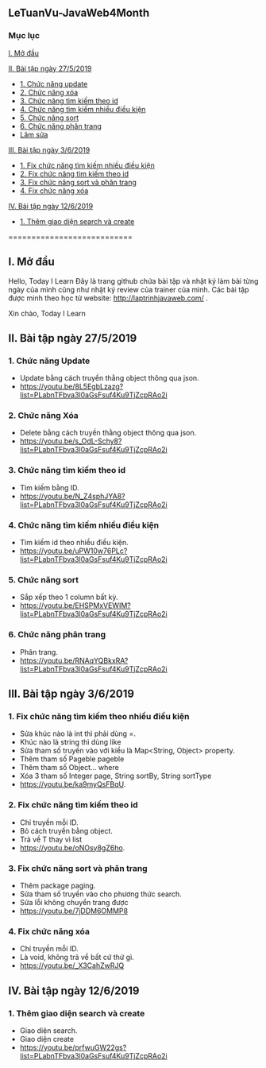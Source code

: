 ﻿
## LeTuanVu-JavaWeb4Month

### Mục lục

[I. Mở đầu](#Modau)

[II. Bài tập ngày 27/5/2019](#2752019)
- [1. Chức năng update](#2752019update)
- [2. Chức năng xóa](#2752019delete)
- [3. Chức năng tìm kiếm theo id](#2752019findid)
- [4. Chức năng tìm kiếm nhiều điều kiện](#2752019search)
- [5. Chức năng sort](#2752019sort)
- [6. Chức năng phân trang](#2752019page)
- [Lâm sửa](#meo)

[III. Bài tập ngày 3/6/2019](#362019)
- [1. Fix chức năng tìm kiếm nhiều điều kiện](#362019search)
- [2. Fix chức năng tìm kiếm theo id](#362019findid)
- [3. Fix chức năng sort và phân trang](#362019sort)
- [4. Fix chức năng xóa](#362019delete)

[IV. Bài tập ngày 12/6/2019](#1262019)
- [1. Thêm giao diện search và create](#1262019GUI)

===========================

<a name="Modau"></a>
## I. Mở đầu
Hello, Today I Learn
Đây là trang github chứa bài tập và nhật ký làm bài từng ngày của mình cũng như nhật ký review của trainer của mình. 
Các bài tập được minh theo học từ website: http://laptrinhjavaweb.com/ .

Xin chào, Today I Learn

<a name="2752019"></a>
## II. Bài tập ngày 27/5/2019

<a name="2752019update"></a>
### 1. Chức năng Update

- Update bằng cách truyền thằng object thông qua json.
- https://youtu.be/8L5EgbLzazg?list=PLabnTFbva3l0aGsFsuf4Ku9TjZcpRAo2i

<a name="2752019delete"></a>
### 2. Chức năng Xóa

- Delete bằng cách truyền thằng object thông qua json.
- https://youtu.be/s_OdL-Schy8?list=PLabnTFbva3l0aGsFsuf4Ku9TjZcpRAo2i

<a name="2752019findid"></a>
### 3. Chức năng tìm kiếm theo id

- Tìm kiếm bằng ID.
- https://youtu.be/N_Z4sphJYA8?list=PLabnTFbva3l0aGsFsuf4Ku9TjZcpRAo2i

<a name="2752019search"></a>
### 4. Chức năng tìm kiếm nhiều điều kiện

- Tìm kiếm id theo nhiều điều kiện.
- https://youtu.be/uPW10w76PLc?list=PLabnTFbva3l0aGsFsuf4Ku9TjZcpRAo2i

<a name="2752019sort"></a>
### 5. Chức năng sort

- Sắp xếp theo 1 column bất kỳ.
- https://youtu.be/EHSPMxVEWIM?list=PLabnTFbva3l0aGsFsuf4Ku9TjZcpRAo2i

<a name="2752019page"></a>
### 6. Chức năng phân trang

- Phân trang.
- https://youtu.be/RNAqYQBkxRA?list=PLabnTFbva3l0aGsFsuf4Ku9TjZcpRAo2i

<a name="362019"></a>
## III. Bài tập ngày 3/6/2019

<a name="362019search"></a>
### 1. Fix chức năng tìm kiếm theo nhiều điều kiện

- Sửa khúc nào là int thì phải dùng =.
- Khúc nào là string thì dùng like
- Sửa tham số truyền vào với kiểu là Map<String, Object> property.
- Thêm tham số Pageble pageble
- Thêm tham số Object... where
- Xóa 3 tham số Integer page, String sortBy, String sortType
- https://youtu.be/ka9myQsFBqU.

<a name="362019findid"></a>
### 2. Fix chức năng tìm kiếm theo id

- Chỉ truyền mỗi ID.
- Bỏ cách truyền bằng object.
- Trả về T thay vì list<T>
- https://youtu.be/oNOsy8gZ6ho.

<a name="362019sort"></a>
### 3. Fix chức năng sort và phân trang

- Thêm package paging.
- Sửa tham số truyền vào cho phương thức search.
- Sửa lỗi không chuyển trang được
- https://youtu.be/7jDDM6OMMP8

<a name="362019delete"></a>
### 4. Fix chức năng xóa

- Chỉ truyền mỗi ID.
- Là void, không trả về bất cứ thứ gì.
- https://youtu.be/_X3CahZwRJQ

<a name="1262019"></a>
## IV. Bài tập ngày 12/6/2019

<a name="1262019GUI"></a>
### 1. Thêm giao diện search và create

- Giao diện search.
- Giao diện create
- https://youtu.be/prfwuGW22gs?list=PLabnTFbva3l0aGsFsuf4Ku9TjZcpRAo2i
